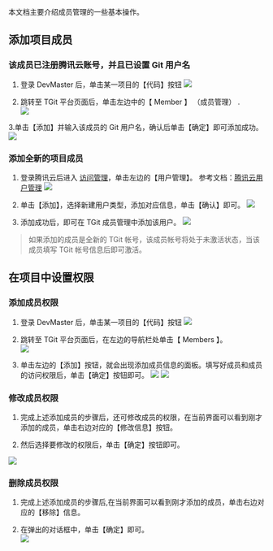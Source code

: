 本文档主要介绍成员管理的一些基本操作。

## 添加项目成员
### 该成员已注册腾讯云账号，并且已设置 Git 用户名

1. 登录 DevMaster 后，单击某一项目的【代码】按钮 
![](https://mc.qcloudimg.com/static/img/71e81cababf08604ee7f752809d538e4/image.png)

2. 跳转至 TGit 平台页面后，单击左边中的【 Member 】 （成员管理） .<br />
![](https://mc.qcloudimg.com/static/img/d8461ab6c9e498f5e754fad6a3706848/image.png)

3.单击【添加】并输入该成员的 Git 用户名，确认后单击【确定】即可添加成功。
![](https://mc.qcloudimg.com/static/img/4ed3e0f3c828afbecbcec42558835fee/image.png) 

### 添加全新的项目成员

1. 登录腾讯云后进入 [访问管理](https://console.cloud.tencent.com/cam)，单击左边的【用户管理】。
参考文档：[腾讯云用户管理](https://cloud.tencent.com/document/product/598/10598)
![](https://mc.qcloudimg.com/static/img/c4ef1ecd6dae279c9e2fb2dee37a5739/image.png)

2. 单击【添加】，选择新建用户类型，添加对应信息，单击【确认】即可。
![](https://mc.qcloudimg.com/static/img/2537eb44d166be2c958eeeb67d095fc1/image.png)

3. 添加成功后，即可在 TGit 成员管理中添加该用户。
![](https://mc.qcloudimg.com/static/img/4ed3e0f3c828afbecbcec42558835fee/image.png)
> 如果添加的成员是全新的 TGit 帐号，该成员帐号将处于未激活状态，当该成员填写 TGit 帐号信息后即可激活。

## 在项目中设置权限
### 添加成员权限

1. 登录 DevMaster 后，单击某一项目的【代码】按钮 
![](https://mc.qcloudimg.com/static/img/71e81cababf08604ee7f752809d538e4/image.png)

2. 跳转至 TGit 平台页面后，在左边的导航栏处单击【 Members 】。  
![](https://mc.qcloudimg.com/static/img/d8461ab6c9e498f5e754fad6a3706848/image.png)

3. 单击左边的【添加】按钮，就会出现添加成员信息的面板。填写好成员和成员的访问权限后，单击【确定】按钮即可。
![](https://mc.qcloudimg.com/static/img/aa55e87473d5d7501c17c7359514713d/image.png)
![](https://mc.qcloudimg.com/static/img/009f2ea0ce442932b1f8946025abddf5/image.png)

### 修改成员权限

1. 完成上述添加成员的步骤后，还可修改成员的权限，在当前界面可以看到刚才添加的成员，单击右边对应的【修改信息】按钮。

2. 然后选择要修改的权限后，单击【确定】按钮即可。

![](https://mc.qcloudimg.com/static/img/ff94455f77474172ebec0d03291ddc49/image.png)

### 删除成员权限
1. 完成上述添加成员的步骤后,在当前界面可以看到刚才添加的成员，单击右边对应的【移除】信息。

2. 在弹出的对话框中，单击【确定】即可。  
![](https://mc.qcloudimg.com/static/img/c335e1042c40fe9bfeca3a08aaa7fb73/image.png)

